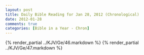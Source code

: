 ```yaml
---
layout: post
title: Daily Bible Reading for Jan 28, 2012 (Chronological)
date: 2012-01-28
comments: true
categories: [Bible in a Year - Chron]
---
```

{% render_partial ../KJV/Ge/46.markdown %}
{% render_partial ../KJV/Ge/47.markdown %}
